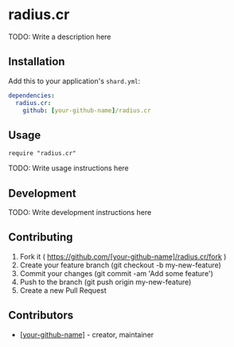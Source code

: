 # radius.cr

TODO: Write a description here

## Installation

Add this to your application's `shard.yml`:

```yaml
dependencies:
  radius.cr:
    github: [your-github-name]/radius.cr
```

## Usage

```crystal
require "radius.cr"
```

TODO: Write usage instructions here

## Development

TODO: Write development instructions here

## Contributing

1. Fork it ( https://github.com/[your-github-name]/radius.cr/fork )
2. Create your feature branch (git checkout -b my-new-feature)
3. Commit your changes (git commit -am 'Add some feature')
4. Push to the branch (git push origin my-new-feature)
5. Create a new Pull Request

## Contributors

- [[your-github-name]](https://github.com/[your-github-name])  - creator, maintainer
